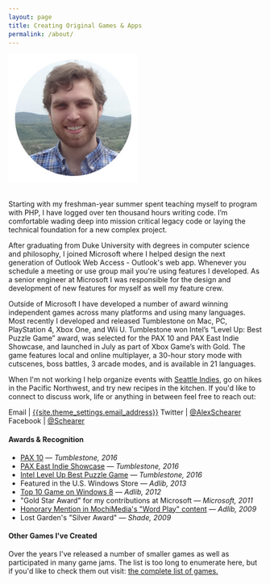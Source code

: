 ```yaml
---
layout: page
title: Creating Original Games & Apps
permalink: /about/
---
```


<div class="profile">
    <img src="profile.jpg" />
</div>
<br />

Starting with my freshman-year summer spent teaching myself to program with PHP, 
I have logged over ten thousand hours writing code. I’m comfortable wading deep into 
mission critical legacy code or laying the technical foundation for a new complex project.

After graduating from Duke University with degrees in computer science and philosophy, 
I joined Microsoft where I helped design the next generation of Outlook Web Access - 
Outlook's web app. Whenever you schedule a meeting or use group mail you're using  features 
I developed. As a senior engineer at Microsoft I was responsible for the design and 
development of new features for myself as well my feature crew.

Outside of Microsoft I have developed a number of award winning independent games across 
many platforms and using many languages. Most recently I developed and released Tumblestone 
on Mac, PC, PlayStation 4, Xbox One, and Wii U. Tumblestone won Intel’s 
“Level Up: Best Puzzle Game” award, was selected for the PAX 10 and PAX East Indie Showcase, 
and launched in July as part of Xbox Game’s with Gold. The game features local and online 
multiplayer, a 30-hour story mode with cutscenes, boss battles, 3 arcade modes, 
and is available in 21 languages.

When I'm not working I help organize events with [Seattle Indies](http://seattleindies.org),
go on hikes in the Pacific Northwest, and try new recipes in the kitchen. If you'd like to 
connect to discuss work, life or anything in between feel free to reach out:

Email | <a href="mailto:{{site.theme_settings.email_address}}">{{site.theme_settings.email_address}}</a>
Twitter | <a href="http://twitter.com/{{site.theme_settings.twitter}}">@AlexSchearer</a>
Facebook | <a href="http://facebook.com/{{site.theme_settings.facebook}}">@Schearer</a>

#### Awards & Recognition

  * [PAX 10][3] — *Tumblestone, 2016*
  * [PAX East Indie Showcase][4] — *Tumblestone, 2016*
  * [Intel Level Up Best Puzzle Game][5] — *Tumblestone, 2016*
  * Featured in the U.S. Windows Store — *Adlib, 2013*
  * [Top 10 Game on Windows 8][2] — *Adlib, 2012*
  * "Gold Star Award" for my contributions at Microsoft — *Microsoft, 2011*
  * [Honorary Mention in MochiMedia's "Word Play" content][1] — *Adlib, 2009*
  * Lost Garden's "Silver Award" — *Shade, 2009*

#### Other Games I've Created
Over the years I've released a number of smaller games as well as participated in many game jams.
The list is too long to enumerate here, but if you'd like to check them out visit: [the complete list of games.][6]

[1]: http://mochiland.com/articles/dictionary-com-word-play-winners
[2]: http://operating-systems.wonderhowto.com/how-to/10-best-free-games-windows-8-app-store-right-now-0140507/
[3]: https://www.penny-arcade.com/news/post/2015/07/23/pax-prime-pax-10
[4]: http://www.giantbomb.com/pax-east-indie-showcase/3015-6700/
[5]: https://software.intel.com/en-us/videos/intel-level-up-best-puzzle-game-tumblestone
[6]: /other-games